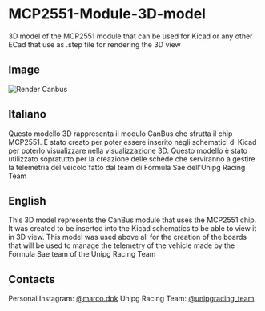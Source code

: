 # MCP2551-Module-3D-model
3D model of the MCP2551 module that can be used for Kicad or any other ECad that use as .step file for rendering the 3D view

## Image

![Render Canbus](https://github.com/user-attachments/assets/8e991d63-5001-4cce-87c8-9be7d16a7ca7)

## Italiano
Questo modello 3D rappresenta il modulo CanBus che sfrutta il chip MCP2551.
È stato creato per poter essere inserito negli schematici di Kicad per poterlo visualizzare nella visualizzazione 3D.
Questo modello è stato utilizzato sopratutto per la creazione delle schede che serviranno a gestire la telemetria del veicolo fatto dal team di Formula Sae dell'Unipg Racing Team

## English
This 3D model represents the CanBus module that uses the MCP2551 chip.
It was created to be inserted into the Kicad schematics to be able to view it in 3D view.
This model was used above all for the creation of the boards that will be used to manage the telemetry of the vehicle made by the Formula Sae team of the Unipg Racing Team


## Contacts 
Personal Instagram: [@marco.dok](https://www.instagram.com/marco.dok/)
Unipg Racing Team: [@unipgracing_team](https://www.instagram.com/unipgracing_team/)
